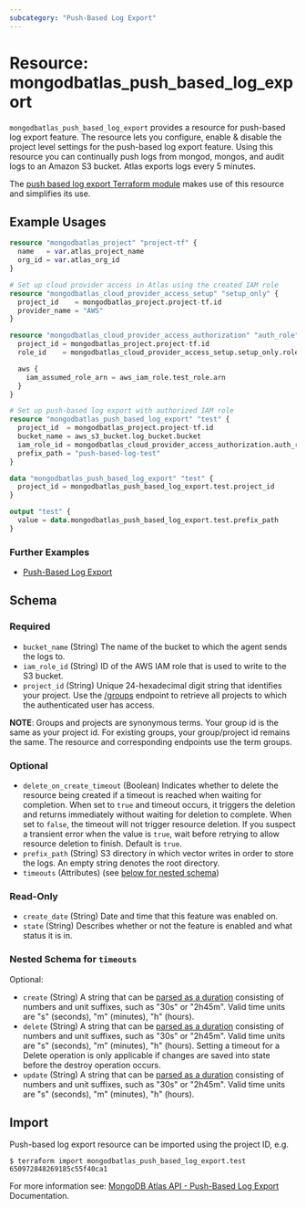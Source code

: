 ```yaml
---
subcategory: "Push-Based Log Export"
---
```


# Resource: mongodbatlas_push_based_log_export

`mongodbatlas_push_based_log_export` provides a resource for push-based log export feature. The resource lets you configure, enable & disable the project level settings for the push-based log export feature. Using this resource you 
can continually push logs from mongod, mongos, and audit logs to an Amazon S3 bucket. Atlas exports logs every 5 minutes.

The [push based log export Terraform module](https://registry.terraform.io/modules/terraform-mongodbatlas-modules/push-based-log-export/mongodbatlas/latest) makes use of this resource and simplifies its use.


## Example Usages

```terraform
resource "mongodbatlas_project" "project-tf" {
  name   = var.atlas_project_name
  org_id = var.atlas_org_id
}

# Set up cloud provider access in Atlas using the created IAM role
resource "mongodbatlas_cloud_provider_access_setup" "setup_only" {
  project_id    = mongodbatlas_project.project-tf.id
  provider_name = "AWS"
}

resource "mongodbatlas_cloud_provider_access_authorization" "auth_role" {
  project_id = mongodbatlas_project.project-tf.id
  role_id    = mongodbatlas_cloud_provider_access_setup.setup_only.role_id

  aws {
    iam_assumed_role_arn = aws_iam_role.test_role.arn
  }
}

# Set up push-based log export with authorized IAM role
resource "mongodbatlas_push_based_log_export" "test" {
  project_id  = mongodbatlas_project.project-tf.id
  bucket_name = aws_s3_bucket.log_bucket.bucket
  iam_role_id = mongodbatlas_cloud_provider_access_authorization.auth_role.role_id
  prefix_path = "push-based-log-test"
}

data "mongodbatlas_push_based_log_export" "test" {
  project_id = mongodbatlas_push_based_log_export.test.project_id
}

output "test" {
  value = data.mongodbatlas_push_based_log_export.test.prefix_path
}
```

### Further Examples
- [Push-Based Log Export](https://github.com/mongodb/terraform-provider-mongodbatlas/tree/v1.41.1/examples/mongodbatlas_push_based_log_export)

<!-- schema generated by tfplugindocs -->
## Schema

### Required

- `bucket_name` (String) The name of the bucket to which the agent sends the logs to.
- `iam_role_id` (String) ID of the AWS IAM role that is used to write to the S3 bucket.
- `project_id` (String) Unique 24-hexadecimal digit string that identifies your project. Use the [/groups](#tag/Projects/operation/listProjects) endpoint to retrieve all projects to which the authenticated user has access.

**NOTE**: Groups and projects are synonymous terms. Your group id is the same as your project id. For existing groups, your group/project id remains the same. The resource and corresponding endpoints use the term groups.

### Optional

- `delete_on_create_timeout` (Boolean) Indicates whether to delete the resource being created if a timeout is reached when waiting for completion. When set to `true` and timeout occurs, it triggers the deletion and returns immediately without waiting for deletion to complete. When set to `false`, the timeout will not trigger resource deletion. If you suspect a transient error when the value is `true`, wait before retrying to allow resource deletion to finish. Default is `true`.
- `prefix_path` (String) S3 directory in which vector writes in order to store the logs. An empty string denotes the root directory.
- `timeouts` (Attributes) (see [below for nested schema](#nestedatt--timeouts))

### Read-Only

- `create_date` (String) Date and time that this feature was enabled on.
- `state` (String) Describes whether or not the feature is enabled and what status it is in.

<a id="nestedatt--timeouts"></a>
### Nested Schema for `timeouts`

Optional:

- `create` (String) A string that can be [parsed as a duration](https://pkg.go.dev/time#ParseDuration) consisting of numbers and unit suffixes, such as "30s" or "2h45m". Valid time units are "s" (seconds), "m" (minutes), "h" (hours).
- `delete` (String) A string that can be [parsed as a duration](https://pkg.go.dev/time#ParseDuration) consisting of numbers and unit suffixes, such as "30s" or "2h45m". Valid time units are "s" (seconds), "m" (minutes), "h" (hours). Setting a timeout for a Delete operation is only applicable if changes are saved into state before the destroy operation occurs.
- `update` (String) A string that can be [parsed as a duration](https://pkg.go.dev/time#ParseDuration) consisting of numbers and unit suffixes, such as "30s" or "2h45m". Valid time units are "s" (seconds), "m" (minutes), "h" (hours).

## Import 
Push-based log export resource can be imported using the project ID, e.g.

```
$ terraform import mongodbatlas_push_based_log_export.test 650972848269185c55f40ca1
```

For more information see: [MongoDB Atlas API - Push-Based Log Export](https://www.mongodb.com/docs/api/doc/atlas-admin-api-v2/group/endpoint-push-based-log-export) Documentation.
